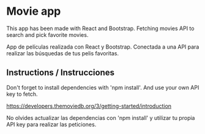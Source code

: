 # Movie app
This app has been made with React and Bootstrap. Fetching movies API to search and pick favorite movies.

App de películas realizada con React y Bootstrap. Conectada a una API para realizar las búsquedas de tus pelis favoritas.

## Instructions / Instrucciones

Don't forget to install dependencies with 'npm install'. And use your own API key to fetch.

https://developers.themoviedb.org/3/getting-started/introduction

No olvides actualizar las dependencias con 'npm install' y utilizar tu propia API key para realizar las peticiones.